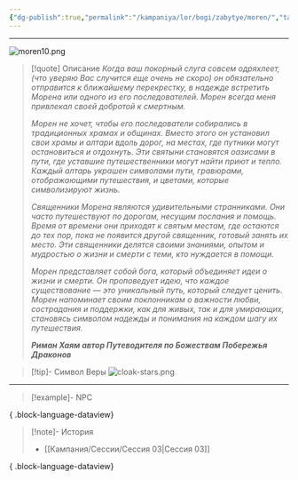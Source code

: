 ```yaml
---
{"dg-publish":true,"permalink":"/kampaniya/lor/bogi/zabytye/moren/","tags":["domain/grave","domain/death"],"created":"2025-01-08T06:42:49.824+03:00","updated":"2025-01-10T13:57:01.843+03:00"}
---
```



<hr></hr>

![moren10.png](/img/user/%D0%90%D1%81%D1%81%D0%B5%D1%82%D1%8B/%D0%9B%D0%BE%D1%80/%D0%91%D0%BE%D0%B3%D0%B8/moren10.png)


> [!quote] Описание
> *Когда ваш покорный слуга совсем одряхлеет, (что уверяю Вас случится еще очень не скоро) он обязательно отправится к ближайшему перекрестку, в надежде встретить Морена или одного из его последователей. Морен всегда меня привлекал своей добротой к смертным.*
> 
>*Морен не хочет, чтобы его последователи собирались в традиционных храмах и общинах. Вместо этого он установил свои храмы и алтари вдоль дорог, на местах, где путники могут остановиться и отдохнуть. Эти святыни становятся оазисами в пути, где уставшие путешественники могут найти приют и тепло. Каждый алтарь украшен символами пути, гравюрами, отображающими путешествия, и цветами, которые символизируют жизнь.*
>
>*Священники Морена являются удивительными странниками. Они часто путешествуют по дорогам, несущим послания и помощь. Время от времени они приходят к святым местам, где остаются до тех пор, пока не появится другой священник, готовый занять их место. Эти священники делятся своими знаниями, опытом и мудростью о жизни и смерти с теми, кто нуждается в помощи.*
> 
>*Морен представляет собой бога, который объединяет идеи о жизни и смерти. Он проповедует идею, что каждое существование — это уникальный путь, который следует ценить. Морен напоминает своим поклонникам о важности любви, сострадания и поддержки, как для живых, так и для умирающих, становясь символом надежды и понимания на каждом шагу их путешествия.*
>
>***Риман Хаям автор Путеводителя по Божествам Побережья Драконов***




>[!tip]- Символ Веры
>![cloak-stars.png](/img/user/%D0%90%D1%81%D1%81%D0%B5%D1%82%D1%8B/%D0%9B%D0%BE%D1%80/%D0%91%D0%BE%D0%B3%D0%B8/%D0%A1%D0%B8%D0%BC%D0%B2%D0%BE%D0%BB/cloak-stars.png)

<hr></hr>

> [!example]- NPC
> 
{ .block-language-dataview}


> [!note]- История
>  - [[Кампания/Сессии/Сессия 03\|Сессия 03]]
> 
{ .block-language-dataview}